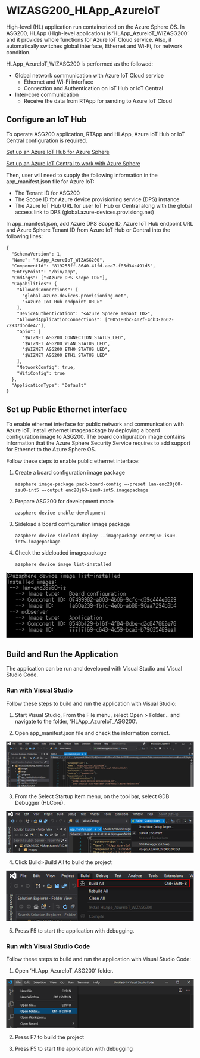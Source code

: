 
# WIZASG200_HLApp_AzureIoT

High-level (HL) application run containerized on the Azure Sphere OS. In ASG200, HLApp (High-level application) is ‘HLApp_AzureIoT_WIZASG200’ and it provides whole functions for Azure IoT Cloud service. Also, it automatically switches global interface, Ethernet and Wi-Fi, for network condition.

HLApp_AzureIoT_WIZASG200 is performed as the followed:

- Global network communication with Azure IoT Cloud service
  - Ethernet and Wi-Fi interface
  - Connection and Authentication on IoT Hub or IoT Central
- Inter-core communication
  - Receive the data from RTApp for sending to Azure IoT Cloud

## Configure an IoT Hub

To operate ASG200 application, RTApp and HLApp, Azure IoT Hub or IoT Central configuration is required.

[Set up an Azure IoT Hub for Azure Sphere](https://docs.microsoft.com/en-us/azure-sphere/app-development/setup-iot-hub)

[Set up an Azure IoT Central to work with Azure Sphere](https://docs.microsoft.com/en-us/azure-sphere/app-development/setup-iot-central)

Then, user will need to supply the following information in the app_manifest.json file for Azure IoT:

- The Tenant ID for ASG200
- The Scope ID for Azure device provisioning service (DPS) instance
- The Azure IoT Hub URL for user IoT Hub or Central along with the global access link to DPS (global.azure-devices.provisiong.net)

In app_manifest.json, add Azure DPS Scope ID, Azure IoT Hub endpoint URL and Azure Sphere Tenant ID from Azure IoT Hub or Central into the following lines:

```
{
  "SchemaVersion": 1,
  "Name": "HLApp_AzureIoT_WIZASG200",
  "ComponentId": "819255ff-8640-41fd-aea7-f85d34c491d5",
  "EntryPoint": "/bin/app",
  "CmdArgs": ["<Azure DPS Scope ID>"],
  "Capabilities": {
    "AllowedConnections": [
      "global.azure-devices-provisioning.net",
      "<Azure IoT Hub endpoint URL>"
    ],
    "DeviceAuthentication": "<Azure Sphere Tenant ID>",
    "AllowedApplicationConnections": ["005180bc-402f-4cb3-a662-72937dbcde47"],
    "Gpio": [
      "$WIZNET_ASG200_CONNECTION_STATUS_LED",
      "$WIZNET_ASG200_WLAN_STATUS_LED",
      "$WIZNET_ASG200_ETH0_STATUS_LED",
      "$WIZNET_ASG200_ETH1_STATUS_LED"
    ],
    "NetworkConfig": true,
    "WifiConfig": true
  },
  "ApplicationType": "Default"
}
```

## Set up Public Ethernet interface

To enable ethernet interface for public network and communication with Azure IoT, install ethernet imagepackage by deploying a board configuration image to ASG200. The board configuration image contains information that the Azure Sphere Security Service requires to add support for Ethernet to the Azure Sphere OS.

Follow these steps to enable public ethernet interface:

1. Create a board configuration image package

   ```
   azsphere image-package pack-board-config –-preset lan-enc28j60-isu0-int5 –-output enc28j60-isu0-int5.imagepackage
   ```

2. Prepare ASG200 for development mode

   ```
   azsphere device enable-development
   ```

3. Sideload a board configuration image package

   ```
   azsphere device sideload deploy -–imagepackage enc29j60-isu0-int5.imagepackage
   ```

4. Check the sideloaded imagepackage

   ```
   azsphere device image list-installed
   ```

![Azure Sphere CLI - Image Installed list](../../Docs/references/azure-sphere-cli-image-installed-list.png)

## Build and Run the Application

The application can be run and developed with Visual Studio and Visual Studio Code.

### Run with Visual Studio

Follow these steps to build and run the application with Visual Studio:

1. Start Visual Studio, From the File menu, select Open > Folder… and navigate to the folder, ‘HLApp_AzureIoT_ASG200’.

2. Open app_manifest.json file and check the information correct.

![Visual Studio - Open app_manifest.json](../../Docs/references/visual-studio-open-app-manifest.josn.png)

3. From the Select Startup Item menu, on the tool bar, select GDB Debugger (HLCore).

![Visual Studio - Select GDB Debugger](../../Docs/references/visual-studio-select-gdb-debugger-hl.png)

4. Click Build>Build All to build the project

![Visual Studio - Build the project](../../Docs/references/visual-studio-build-the-project.png)

5. Press F5 to start the application with debugging.

### Run with Visual Studio Code

Follow these steps to build and run the application with Visual Studio Code:

1. Open ‘HLApp_AzureIoT_ASG200’ folder.

![Visual Studio Code - Open Project Folder](../../Docs/references/visual-studio-code-open-project-folder.png)

2. Press F7 to build the project

3. Press F5 to start the application with debugging
